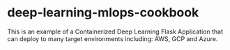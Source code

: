 # deep-learning-mlops-cookbook
This is an example of a Containerized Deep Learning Flask Application that can deploy to many target environments including: AWS, GCP and Azure.

